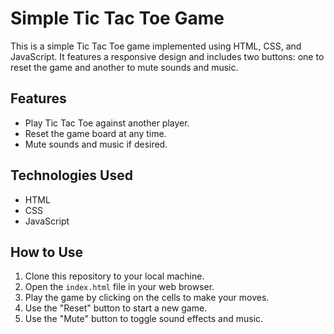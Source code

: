 # Simple Tic Tac Toe Game

This is a simple Tic Tac Toe game implemented using HTML, CSS, and JavaScript. It features a responsive design and includes two buttons: one to reset the game and another to mute sounds and music.

## Features

- Play Tic Tac Toe against another player.
- Reset the game board at any time.
- Mute sounds and music if desired.

## Technologies Used

- HTML
- CSS
- JavaScript

## How to Use

1. Clone this repository to your local machine.
2. Open the `index.html` file in your web browser.
3. Play the game by clicking on the cells to make your moves.
4. Use the "Reset" button to start a new game.
5. Use the "Mute" button to toggle sound effects and music.


